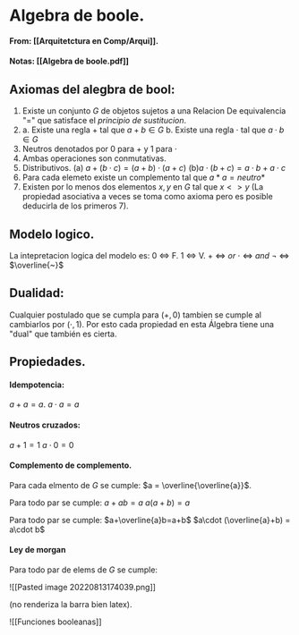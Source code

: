 # Algebra de boole.
#### From: [[Arquitetctura en Comp/Arqui]].
#### Notas: [[Algebra de boole.pdf]]

## Axiomas del alegbra de bool:

1. Existe un conjunto $G$ de objetos sujetos a una Relacion De equivalencia "$=$" que satisface el *principio de sustitucion*.
2. a. Existe una regla $+$ tal que $a+b \in G$ 
    b. Existe una regla $\cdot$ tal que $a\cdot b \in G$
3. Neutros denotados por $0$ para $+$ y $1$ para $\cdot$
4. Ambas operaciones son conmutativas.
5. Distributivos.
	(a) $a+(b\cdot c) = (a+b)\cdot (a+c)$
	(b)$a\cdot(b+c) = a\cdot b + a\cdot c$
6. Para cada elemeto existe un complemento tal que $a*a = neutro*$
7. Existen por lo menos dos elementos $x,y$ en $G$ tal que $x <> y$
(La propiedad asociativa  a veces se toma como axioma pero es posible deducirla de los primeros 7).

## Modelo logico.
La intepretacion logica del modelo es:
	0 $\iff$  F.
	1 $\iff$ V.
	$+$ $\iff$ $or$
	$\cdot$ $\iff$ $and$
	$\neg$ $\iff$ $\overline{~}$
	

## Dualidad:
Cualquier postulado que se cumpla para $(+,0)$ tambien se cumple al cambiarlos por $(\cdot, 1)$. 
Por esto cada propiedad en esta Álgebra tiene una "dual" que también es cierta.

## Propiedades.
#### Idempotencia:
$a+a=a$.
$a\cdot a = a$

#### Neutros cruzados:
$a+1 = 1$
$a\cdot 0 = 0$

#### Complemento de complemento.
Para cada elmento de $G$ se cumple: $a = \overline{\overline{a}}$.

Para todo par se cumple:
	$a+ab=a$
	$a(a+b)=a$

Para todo par se cumple:
	$a+\overline{a}b=a+b$
	$a\cdot (\overline{a}+b) = a\cdot b$

#### Ley de morgan
Para todo par de elems de $G$ se cumple:
 
![[Pasted image 20220813174039.png]]

(no renderiza la barra bien latex).

![[Funciones booleanas]]

